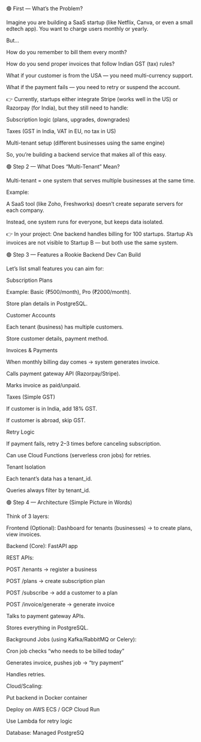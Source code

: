 🟢 First — What’s the Problem?

Imagine you are building a SaaS startup (like Netflix, Canva, or even a small edtech app).
You want to charge users monthly or yearly.

But…

How do you remember to bill them every month?

How do you send proper invoices that follow Indian GST (tax) rules?

What if your customer is from the USA — you need multi-currency support.

What if the payment fails — you need to retry or suspend the account.

👉 Currently, startups either integrate Stripe (works well in the US) or Razorpay (for India), but they still need to handle:

Subscription logic (plans, upgrades, downgrades)

Taxes (GST in India, VAT in EU, no tax in US)

Multi-tenant setup (different businesses using the same engine)

So, you’re building a backend service that makes all of this easy.

🟢 Step 2 — What Does “Multi-Tenant” Mean?

Multi-tenant = one system that serves multiple businesses at the same time.

Example:

A SaaS tool (like Zoho, Freshworks) doesn’t create separate servers for each company.

Instead, one system runs for everyone, but keeps data isolated.

👉 In your project: One backend handles billing for 100 startups.
Startup A’s invoices are not visible to Startup B — but both use the same system.

🟢 Step 3 — Features a Rookie Backend Dev Can Build

Let’s list small features you can aim for:

Subscription Plans

Example: Basic (₹500/month), Pro (₹2000/month).

Store plan details in PostgreSQL.

Customer Accounts

Each tenant (business) has multiple customers.

Store customer details, payment method.

Invoices & Payments

When monthly billing day comes → system generates invoice.

Calls payment gateway API (Razorpay/Stripe).

Marks invoice as paid/unpaid.

Taxes (Simple GST)

If customer is in India, add 18% GST.

If customer is abroad, skip GST.

Retry Logic

If payment fails, retry 2–3 times before canceling subscription.

Can use Cloud Functions (serverless cron jobs) for retries.

Tenant Isolation

Each tenant’s data has a tenant_id.

Queries always filter by tenant_id.


🟢 Step 4 — Architecture (Simple Picture in Words)

Think of 3 layers:

Frontend (Optional): Dashboard for tenants (businesses) → to create plans, view invoices.

Backend (Core): FastAPI app

REST APIs:

POST /tenants → register a business

POST /plans → create subscription plan

POST /subscribe → add a customer to a plan

POST /invoice/generate → generate invoice

Talks to payment gateway APIs.

Stores everything in PostgreSQL.

Background Jobs (using Kafka/RabbitMQ or Celery):

Cron job checks “who needs to be billed today”

Generates invoice, pushes job → “try payment”

Handles retries.

Cloud/Scaling:

Put backend in Docker container

Deploy on AWS ECS / GCP Cloud Run

Use Lambda for retry logic

Database: Managed PostgreSQ